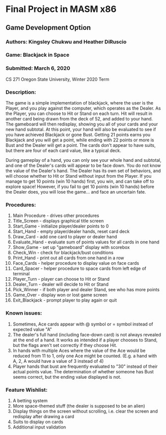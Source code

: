 # Final Project in MASM x86
## Game Development Option

### Authors:    Kingsley Chukwu and Heather DiRuscio
### Game:    Blackjack in Space
### Submitted:    March 6, 2020

CS 271
Oregon State University,
Winter 2020 Term

### Description:
The game is a simple implementation of blackjack, where the user is the Player, and you play against the computer, which operates as the Dealer. As the Player, you can choose to Hit or Stand on each turn. Hit will result in another card being drawn from the deck of 52, and added to your hand. The gameboard will then redisplay, showing you all of your cards and your new hand subtotal. At this point, your hand will also be evaluated to see if you have achieved Blackjack or gone Bust. Getting 21 points earns you Blackjack and you will get a point, while ending with 22 points or more is Bust and the Dealer will get a point. The cards don't appear to have suits, but there are four of each card value, like a typical deck.

During gameplay of a hand, you can only see your whole hand and subtotal, and one of the Dealer's cards will appear to be face down. You do not know the value of the Dealer's hand. The Dealer has its own set of behaviors, and will choose whether to Hit or Stand without input from the Player. If you manage to get 10 points (win 10 hands) first, you win, and can take off to explore space! However, if you fail to get 10 points (win 10 hands) before the Dealer does, you will lose the game... and face an uncertain fate.

### Procedures:
1. Main Procedure - drives other procedures
2. Title_Screen - displays graphical title screen
3. Start_Game - initialize player/dealer points to 0
4. Start_Hand - empty player/dealer hands, reset card deck
5. Draw_Card - add one card to player or dealer hand
6. Evaluate_Hand - evaluate sum of points values for all cards in one hand
7. Show_Game - set up "gameboard" display with scorebox
8.	Check_Win - check for blackjack/bust conditions
9.	Print_Hand - print out all cards from one hand in a row
10.	Face_Cards - helper procedure to display value on face cards
11. Card_Spacer - helper procedure to space cards from left edge of terminal
12.  Player_Turn - player can choose to Hit or Stand
13.	Dealer_Turn - dealer will decide to Hit or Stand
14.	Pick_Winner - if both player and dealer Stand, see who has more points
15.  Game_Over - display won or lost game screen
16. Exit_Blackjack - prompt player to play again or quit

### Known issues:
1. Sometimes, Ace cards appear with @ symbol or = symbol instead of expected value "A"
2. The dealer's full hand (including face-down card) is not always revealed at the end of a hand. It works as intended if a player chooses to Stand, but the flags aren't set correctly if they choose Hit.
3. In hands with multiple Aces where the value of the Ace would be reduced from 11 to 1, only one Ace might be counted. (E.g. a hand with A, 2, A would have a value of 3 instead of 4)
4. Player hands that bust are frequently evaluated to "30" instead of their actual points value. The determination of whether someone has Bust seems correct, but the ending value displayed is not.

### Feature Wishlist:
1. A betting system
2. More space-themed stuff (the dealer is supposed to be an alien)
3. Display things on the screen without scrolling, i.e. clear the screen and redisplay after drawing a card
4. Suits to display on cards
5. Additional input validation
